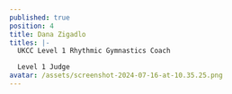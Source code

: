 ```yaml
---
published: true
position: 4
title: Dana Zigadlo
titles: |-
  UKCC Level 1 Rhythmic Gymnastics Coach 

  Level 1 Judge
avatar: /assets/screenshot-2024-07-16-at-10.35.25.png
---
```

